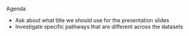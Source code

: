 Agenda 
- Ask about what title we should use for the presentation slides
- Investigate specific pathways that are different across the datasets
